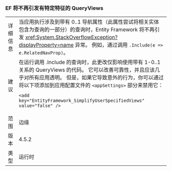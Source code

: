 ### <a name="ef-no-longer-throws-for-queryviews-with-specific-characteristics"></a>EF 将不再引发有特定特征的 QueryViews

|   |   |
|---|---|
|详细信息|当应用执行涉及到带有 0..1 导航属性（此属性尝试将相关实体包含为查询的一部分）的查询时，Entity Framework 将不再引发 <xref:System.StackOverflowException?displayProperty=name> 异常。 例如，通过调用 <code>.Include(e =&gt; e.RelatedNavProp)</code>。|
|建议|在运行调用 .Include 的查询时，此更改仅影响使用带有 1-0..1 关系的 QueryViews 的代码。 它可以改善可靠性，并且应该几乎对所有应用透明。 但是，如果它导致意外的行为，你可以通过将以下项添加到应用配置文件的 <code>&lt;appSettings&gt;</code> 部分来禁用它：<pre><code class="language-xml">&lt;add key=&quot;EntityFramework_SimplifyUserSpecifiedViews&quot; value=&quot;false&quot; /&gt;&#13;&#10;</code></pre>|
|范围|边缘|
|版本|4.5.2|
|类型|运行时|

